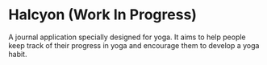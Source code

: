 # Halcyon (Work In Progress)

A journal application specially designed for yoga. It aims to help people keep track of their progress in yoga and encourage them to develop a yoga habit.
